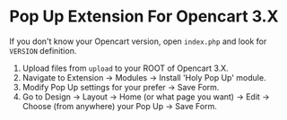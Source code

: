 # Pop Up Extension For Opencart 3.X

If you don't know your Opencart version, open `index.php` and look for `VERSION` definition.

1. Upload files from `upload` to your ROOT of Opencart 3.X.
2. Navigate to Extension -> Modules -> Install 'Holy Pop Up' module.
3. Modify Pop Up settings for your prefer -> Save Form.
4. Go to Design -> Layout -> Home (or what page you want) -> Edit -> Choose (from anywhere) your Pop Up -> Save Form.
